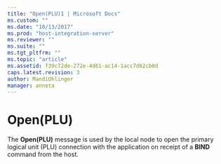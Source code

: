 ```yaml
---
title: "Open(PLU)1 | Microsoft Docs"
ms.custom: ""
ms.date: "10/13/2017"
ms.prod: "host-integration-server"
ms.reviewer: ""
ms.suite: ""
ms.tgt_pltfrm: ""
ms.topic: "article"
ms.assetid: f39c72de-272e-4d61-ac14-1acc7d62cb0d
caps.latest.revision: 3
author: MandiOhlinger
manager: anneta
---
```

# Open(PLU)
The **Open(PLU)** message is used by the local node to open the primary logical unit (PLU) connection with the application on receipt of a **BIND** command from the host.